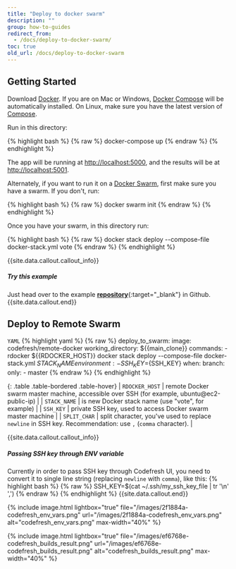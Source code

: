 ```yaml
---
title: "Deploy to docker swarm"
description: ""
group: how-to-guides
redirect_from:
  - /docs/deploy-to-docker-swarm/
toc: true
old_url: /docs/deploy-to-docker-swarm
---
```


## Getting Started
Download [Docker](https://www.docker.com/products/overview). If you are on Mac or Windows, [Docker Compose](https://docs.docker.com/compose) will be automatically installed. On Linux, make sure you have the latest version of [Compose](https://docs.docker.com/compose/install/).

Run in this directory:

{% highlight bash %}
{% raw %}
docker-compose up
{% endraw %}
{% endhighlight %}

The app will be running at [http://localhost:5000](http://localhost:5000), and the results will be at [http://localhost:5001](http://localhost:5001).

Alternately, if you want to run it on a [Docker Swarm](https://docs.docker.com/engine/swarm/), first make sure you have a swarm. If you don't, run:

{% highlight bash %}
{% raw %}
docker swarm init
{% endraw %}
{% endhighlight %}

Once you have your swarm, in this directory run:

{% highlight bash %}
{% raw %}
docker stack deploy --compose-file docker-stack.yml vote
{% endraw %}
{% endhighlight %}

{{site.data.callout.callout_info}}
##### Try this example

Just head over to the example [__repository__](https://github.com/codefreshdemo/example-voting-app){:target="_blank"} in Github. 
{{site.data.callout.end}}

## Deploy to Remote Swarm

  `YAML`
{% highlight yaml %}
{% raw %}
deploy_to_swarm:
    image: codefresh/remote-docker
    working_directory: ${{main_clone}}
    commands:
      - rdocker ${{RDOCKER_HOST}} docker stack deploy --compose-file docker-stack.yml ${{STACK_NAME}}
    environment:
      - SSH_KEY=${SSH_KEY}
    when:
      branch:
        only:
          - master
{% endraw %}
{% endhighlight %}

{: .table .table-bordered .table-hover}
| `RDOCKER_HOST`       | remote Docker swarm master machine, accessible over SSH (for example, ubuntu@ec2-public-ip)                |
| `STACK_NAME`         | is new Docker stack name (use "vote", for example)                                                         |
| `SSH_KEY`            | private SSH key, used to access Docker swarm master machine                                                |
| `SPLIT_CHAR`         | split character, you've used to replace `newline` in SSH key. Recommendation: use `,` (`comma` character). |


{{site.data.callout.callout_info}}
##### Passing SSH key through ENV variable

Currently in order to pass SSH key through Codefresh UI, you need to convert it to single line string (replacing `newline` with `comma`), like this:
{% highlight bash %}
{% raw %}
SSH_KEY=$(cat ~/.ssh/my_ssh_key_file | tr '\n' ',') 
{% endraw %}
{% endhighlight %}
{{site.data.callout.end}}

{% include image.html 
lightbox="true" 
file="/images/2f1884a-codefresh_env_vars.png" 
url="/images/2f1884a-codefresh_env_vars.png"
alt="codefresh_env_vars.png"
max-width="40%"
%}

{% include image.html 
lightbox="true" 
file="/images/ef6768e-codefresh_builds_result.png" 
url="/images/ef6768e-codefresh_builds_result.png"
alt="codefresh_builds_result.png"
max-width="40%"
%}
